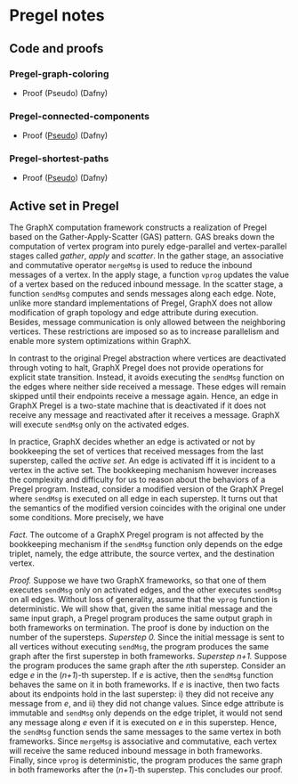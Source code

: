 # Pregel notes

## Code and proofs

### Pregel-graph-coloring

- Proof (Pseudo) (Dafny)

### Pregel-connected-components

- Proof ([Pseudo](https://stackedit.io/editor#!provider=couchdb&id=8DhEhGClhi5a4RR0FWenfjDD)) (Dafny)

### Pregel-shortest-paths 
- Proof ([Pseudo](https://stackedit.io/editor#!provider=couchdb&id=rySR3YsgK6PXjmv1w2Gw1TfT)) (Dafny)

## Active set in Pregel

The GraphX computation framework constructs a realization of Pregel based on the Gather-Apply-Scatter (GAS) pattern. GAS breaks down the computation of vertex program into purely edge-parallel and vertex-parallel stages called *gather*, *apply* and *scatter*. In the gather stage, an associative and commutative operator `mergeMsg` is used to reduce the inbound messages of a vertex. In the apply stage, a function `vprog` updates the value of a vertex based on the reduced inbound message. In the scatter stage, a function `sendMsg` computes and sends messages along each edge. Note, unlike more standard implementations of Pregel, GraphX does not allow modification of graph topology and edge attribute during execution. Besides, message communication is only allowed between the neighboring vertices. These restrictions are imposed so as to increase parallelism and enable more system optimizations within GraphX.

In contrast to the original Pregel abstraction where vertices are deactivated through voting to halt, GraphX Pregel does not provide operations for explicit state transition. Instead, it avoids executing the `sendMsg` function on the edges where neither side received a message. These edges will remain skipped until their endpoints receive a message again. Hence, an edge in GraphX Pregel is a two-state machine that is deactivated if it does not receive any message and reactivated after it receives a message. GraphX will execute `sendMsg` only on the activated edges.

In practice, GraphX decides whether an edge is activated or not by bookkeeping the set of vertices that received messages from the last superstep, called the *active set*. An edge is activated iff it is incident to a vertex in the active set. The bookkeeping mechanism however increases the complexity and difficulty for us to reason about the behaviors of a Pregel program. Instead, consider a modified version of the GraphX Pregel where `sendMsg` is executed on all edge in each superstep. It turns out that the semantics of the modified version coincides with the original one under some conditions. More precisely, we have 

*Fact.* The outcome of a GraphX Pregel program is not affected by the bookkeeping mechanism if the `sendMsg` function only depends on the edge triplet, namely, the edge attribute, the source vertex, and the destination vertex.

*Proof.* Suppose we have two GraphX frameworks, so that one of them executes `sendMsg` only on activated edges, and the other executes `sendMsg` on all edges. Without loss of generality, assume that the `vprog` function is deterministic. We will show that, given the same initial message and the same input graph, a Pregel program produces the same output graph in both frameworks on termination. The proof is done by induction on the number of the supersteps.
*Superstep 0.* Since the initial message is sent to all vertices without executing `sendMsg`, the program produces the same graph after the first superstep in both frameworks.
*Superstep n+1.* Suppose the program produces the same graph after the *n*th superstep. Consider an edge *e* in the (*n+1*)-th superstep. If *e* is active, then the `sendMsg` function behaves the same on it in both frameworks. If *e* is inactive, then two facts about its endpoints hold in the last superstep: i) they did not receive any message from *e*, and ii) they did not change values. Since edge attribute is immutable and `sendMsg` only depends on the edge triplet, it would not send any message along *e* even if it is executed on *e* in this superstep. Hence, the `sendMsg` function sends the same messages to the same vertex in both frameworks. Since `mergeMsg` is associative and commutative, each vertex will receive the same reduced inbound message in both frameworks. Finally, since `vprog` is deterministic, the program produces the same graph in both frameworks after the (*n+1*)-th superstep. This concludes our proof.